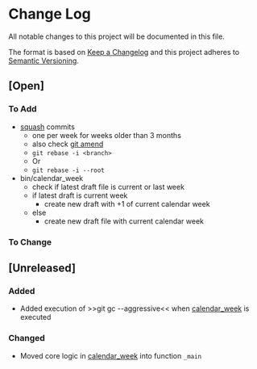 # Change Log

All notable changes to this project will be documented in this file.

The format is based on [Keep a Changelog](http://keepachangelog.com/)
and this project adheres to [Semantic Versioning](http://semver.org/).

## [Open]

### To Add

* [squash](https://opensource.com/article/22/4/manage-git-commits-rebase-i-command) commits
    * one per week for weeks older than 3 months
    * also check [git amend](https://opensource.com/article/22/4/git-tips)
    * `git rebase -i <branch>`
    * Or
    * `git rebase -i --root`
* bin/calendar_week
    * check if latest draft file is current or last week
    * if latest draft is current week
        * create new draft with +1 of current calendar week
    * else
        * create new draft file with current calendar week

### To Change

## [Unreleased]

### Added

* Added execution of >>git gc --aggressive<< when [calendar_week](bin/calendar_week) is executed

### Changed

* Moved core logic in [calendar_week](bin/calendar_week) into function `_main`

